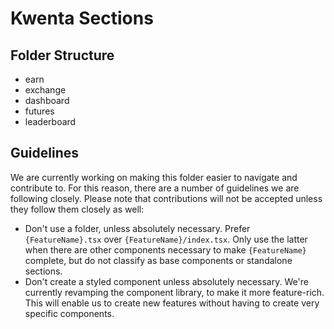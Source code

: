 # Kwenta Sections

## Folder Structure

- earn
- exchange
- dashboard
- futures
- leaderboard

## Guidelines

We are currently working on making this folder easier to navigate and contribute to. For this reason, there are a number of guidelines we are following closely. Please note that contributions will not be accepted unless they follow them closely as well:

- Don't use a folder, unless absolutely necessary. Prefer `{FeatureName}.tsx` over `{FeatureName}/index.tsx`. Only use the latter when there are other components necessary to make `{FeatureName}` complete, but do not classify as base components or standalone sections.
- Don't create a styled component unless absolutely necessary. We're currently revamping the component library, to make it more feature-rich. This will enable us to create new features without having to create very specific components.
